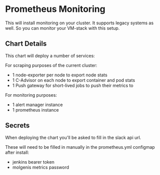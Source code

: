 # Prometheus Monitoring
This will install monitoring on your cluster. It supports legacy systems as well. So you can monitor your VM-stack with this setup.

## Chart Details
This chart will deploy a number of services:

For scraping purposes of the current cluster:

- 1 node-exporter per node to export node stats
- 1 C-Advisor on each node to export container and pod stats
- 1 Push gateway for short-lived jobs to push their metrics to

For monitoring purposes:

- 1 alert manager instance
- 1 prometheus instance

## Secrets
When deploying the chart you'll be asked to fill in the slack api url.

These will need to be filled in manually in the prometheus.yml configmap after install:
* jenkins bearer token
* molgenis metrics password

